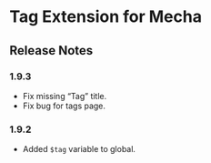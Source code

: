 Tag Extension for Mecha
=======================

Release Notes
-------------

### 1.9.3

 - Fix missing “Tag” title.
 - Fix bug for tags page.

### 1.9.2

 - Added `$tag` variable to global.
